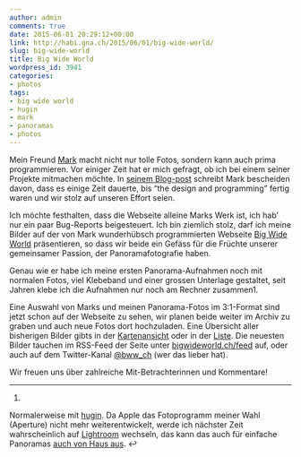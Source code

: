 ```yaml
---
author: admin
comments: true
date: 2015-06-01 20:29:12+00:00
link: http://habi.gna.ch/2015/06/01/big-wide-world/
slug: big-wide-world
title: Big Wide World
wordpress_id: 3941
categories:
- photos
tags:
- big wide world
- hugin
- mark
- panoramas
- photos
---
```


Mein Freund [Mark](http://permanenttourist.ch/) macht nicht nur tolle Fotos, sondern kann auch prima programmieren. Vor einiger Zeit hat er mich gefragt, ob ich bei einem seiner Projekte mitmachen möchte. In [seinem Blog-post](http://permanenttourist.ch/2015/05/big-wide-world-new-photo-website-online/) schreibt Mark bescheiden davon, dass es einige Zeit dauerte, bis “the design and programming” fertig waren und wir stolz auf unseren Effort seien.

Ich möchte festhalten, dass die Webseite alleine Marks Werk ist, ich hab’ nur ein paar Bug-Reports beigesteuert. Ich bin ziemlich stolz, darf ich meine Bilder auf der von Mark wunderhübsch programmierten Webseite [Big Wide World](http://www.bigwideworld.ch) präsentieren, so dass wir beide ein Gefäss für die Früchte unserer gemeinsamer Passion, der Panoramafotografie haben.

Genau wie er habe ich meine ersten Panorama-Aufnahmen noch mit normalen Fotos, viel Klebeband und einer grossen Unterlage gestaltet, seit Jahren klebe ich die Aufnahmen nur noch am Rechner zusammen1.

Eine Auswahl von Marks und meinen Panorama-Fotos im 3:1-Format sind jetzt schon auf der Webseite zu sehen, wir planen beide weiter im Archiv zu graben und auch neue Fotos dort hochzuladen. Eine Übersicht aller bisherigen Bilder gibts in der [Kartenansicht](http://www.bigwideworld.ch/map) oder in der [Liste](http://www.bigwideworld.ch/photos). Die neuesten Bilder tauchen im RSS-Feed der Seite unter [bigwideworld.ch/feed](http://bigwideworld.ch/feed) auf, oder auch auf dem Twitter-Kanal [@bww_ch](http://twitter.com/bww_ch) (wer das lieber hat).

Wir freuen uns über zahlreiche Mit-Betrachterinnen und Kommentare!






* * *







  1. 
Normalerweise mit [hugin](http://hugin.sf.net). Da Apple das Fotoprogramm meiner Wahl (Aperture) nicht mehr weiterentwickelt, werde ich nächster Zeit wahrscheinlich auf [Lightroom](https://lightroom.adobe.com) wechseln, das kann das auch für einfache Panoramas [auch von Haus aus](https://www.youtube.com/watch?v=qy_HDGx3nWs). ↩





